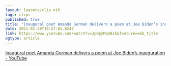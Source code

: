 ```yaml
---
layout: layouts/clip.njk 
tags: clips 
published: true 
title: "Inaugural poet Amanda Gorman delivers a poem at Joe Biden’s inauguration - YouTube" 
date: 2021-01-20T19:27:01.824Z 
link: https://www.youtube.com/watch?v=Jp9pyMqnBzk&feature=emb_title 
ogtype: article 
---
```

[Inaugural poet Amanda Gorman delivers a poem at Joe Biden’s inauguration - YouTube](https://www.youtube.com/watch?v=Jp9pyMqnBzk&feature=emb_title) 
